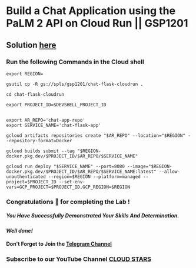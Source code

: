 # Build a Chat Application using the PaLM 2 API on Cloud Run || GSP1201

## Solution [here](https://youtu.be/5pmJvE0vUew)

### Run the following Commands in the Cloud shell


```
export REGION=
```

```
gsutil cp -R gs://spls/gsp1201/chat-flask-cloudrun .

cd chat-flask-cloudrun

export PROJECT_ID=$DEVSHELL_PROJECT_ID


export AR_REPO='chat-app-repo'
export SERVICE_NAME='chat-flask-app'

gcloud artifacts repositories create "$AR_REPO" --location="$REGION" --repository-format=Docker

gcloud builds submit --tag "$REGION-docker.pkg.dev/$PROJECT_ID/$AR_REPO/$SERVICE_NAME"

gcloud run deploy "$SERVICE_NAME" --port=8080 --image="$REGION-docker.pkg.dev/$PROJECT_ID/$AR_REPO/$SERVICE_NAME:latest" --allow-unauthenticated --region=$REGION --platform=managed --project=$PROJECT_ID --set-env-vars=GCP_PROJECT=$PROJECT_ID,GCP_REGION=$REGION
```



### Congratulations 🎉 for completing the Lab !

##### You Have Successfully Demonstrated Your Skills And Determination.

#### *Well done!*

#### Don't Forget to Join the [Telegram Channel](https://t.me/cloudstars24)

### Subscribe to our YouTube Channel [CLOUD STARS](https://www.youtube.com/@cloud-stars)
